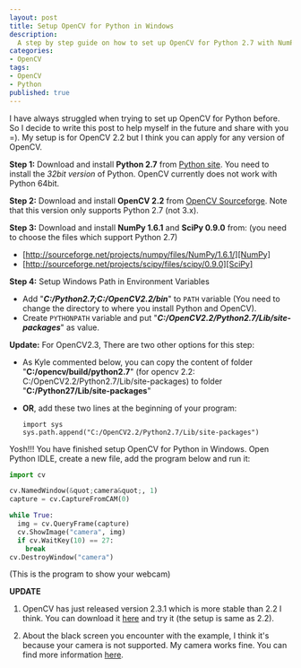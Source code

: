 ```yaml
---
layout: post
title: Setup OpenCV for Python in Windows
description: 
  A step by step guide on how to set up OpenCV for Python 2.7 with NumPy, SciPy on Windows. A simple webcam demo.
categories:
- OpenCV
tags:
- OpenCV
- Python
published: true
---
```


I have always struggled when trying to set up OpenCV for Python before. So I decide to write this post to help myself in the future and share with you =). My setup is for OpenCV 2.2 but I think you can apply for any version of OpenCV.

**Step 1:** Download and install **Python 2.7** from [Python site][Python2.7.2]. You need to install the *32bit version* of Python. OpenCV currently does not work with Python 64bit.

**Step 2:** Download and install **OpenCV 2.2** from [OpenCV Sourceforge][OpenCVSourceforge]. Note that this version only supports Python 2.7 (not 3.x).

**Step 3:** Download and install **NumPy 1.6.1** and **SciPy 0.9.0** from: (you need to choose the files which support Python 2.7)

  - [http://sourceforge.net/projects/numpy/files/NumPy/1.6.1/][NumPy]
  - [http://sourceforge.net/projects/scipy/files/scipy/0.9.0][SciPy]

**Step 4:** Setup Windows Path in Environment Variables

  - Add "_**C:/Python2.7;C:/OpenCV2.2/bin**_" to `PATH` variable (You need to change the directory to where you install Python and OpenCV).
  - Create `PYTHONPATH` variable and put "_**C:/OpenCV2.2/Python2.7/Lib/site-packages**_" as value.

**Update:** For OpenCV2.3, There are two other options for this step:

  - As Kyle commented below, you can copy the content of folder "**C:/opencv/build/python2.7**" (for opencv 2.2: C:/OpenCV2.2/Python2.7/Lib/site-packages) to folder "**C:/Python27/Lib/site-packages**"
  - **OR**, add these two lines at the beginning of your program:

        import sys
        sys.path.append("C:/OpenCV2.2/Python2.7/Lib/site-packages")

Yosh!!! You have finished setup OpenCV for Python in Windows. Open Python IDLE, create a new file, add the program below and run it:

```python
import cv

cv.NamedWindow(&quot;camera&quot;, 1)
capture = cv.CaptureFromCAM(0)

while True:
  img = cv.QueryFrame(capture)
  cv.ShowImage("camera", img)
  if cv.WaitKey(10) == 27:
    break
cv.DestroyWindow("camera")
```

(This is the program to show your webcam)

**UPDATE**

1. OpenCV has just released version 2.3.1 which is more stable than 2.2 I think. You can download it [here][OpenCV2.3.1] and try it (the setup is same as 2.2).

1. About the black screen you encounter with the example, I think it's because your camera is not supported. My camera works fine. You can find more information [here][CameraProblem].

[Python2.7.2]: http://www.python.org/getit/releases/2.7.2
[OpenCVSourceforge]: http://sourceforge.net/projects/opencvlibrary/files
[NumPy]: http://sourceforge.net/projects/numpy/files/NumPy/1.6.1
[SciPy]: http://sourceforge.net/projects/scipy/files/scipy/0.9.0
[OpenCV2.3.1]: http://sourceforge.net/projects/opencvlibrary/files/opencv-win/2.3.1
[CameraProblem]: http://stackoverflow.com/questions/7247475/opencv-2-3-c-qtgui-problem-initializing-some-specific-usb-devices-and-setups
